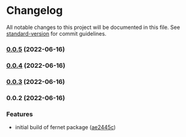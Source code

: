 # Changelog

All notable changes to this project will be documented in this file. See [standard-version](https://github.com/conventional-changelog/standard-version) for commit guidelines.

### [0.0.5](https://github.com/CalebM1987/fernet/compare/v0.0.4...v0.0.5) (2022-06-16)

### [0.0.4](https://github.com/CalebM1987/fernet/compare/v0.0.3...v0.0.4) (2022-06-16)

### [0.0.3](https://github.com/CalebM1987/fernet/compare/v0.0.2...v0.0.3) (2022-06-16)

### 0.0.2 (2022-06-16)


### Features

* initial build of fernet package ([ae2445c](https://github.com/CalebM1987/fernet/commit/ae2445ca11957507cdbf56c7862d84f2cdfd0ed1))
